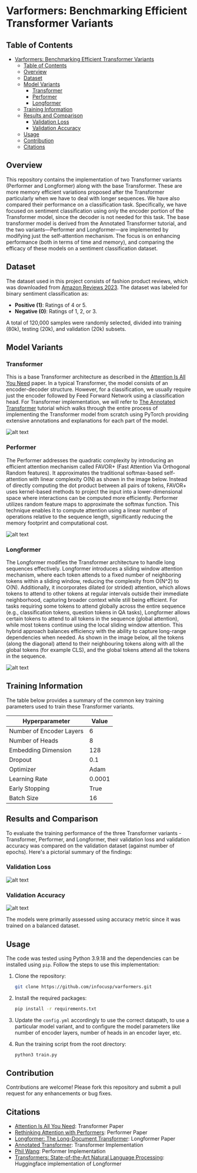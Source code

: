 # Varformers: Benchmarking Efficient Transformer Variants

## Table of Contents

- [Varformers: Benchmarking Efficient Transformer Variants](#varformers-benchmarking-efficient-transformer-variants)
  - [Table of Contents](#table-of-contents)
  - [Overview](#overview)
  - [Dataset](#dataset)
  - [Model Variants](#model-variants)
    - [Transformer](#transformer)
    - [Performer](#performer)
    - [Longformer](#longformer)
  - [Training Information](#training-information)
  - [Results and Comparison](#results-and-comparison)
    - [Validation Loss](#validation-loss)
    - [Validation Accuracy](#validation-accuracy)
  - [Usage](#usage)
  - [Contribution](#contribution)
  - [Citations](#citations)

## Overview

This repository contains the implementation of two Transformer variants (Performer and Longformer) along with the base Transformer. These are more memory efficient variations proposed after the Transformer particularly when we have to deal with longer sequences. We have also compared their performance on a classification task. Specifically, we have focused on sentiment classification using only the encoder portion of the Transformer model, since the decoder is not needed for this task. The base transformer model is derived from the Annotated Transformer tutorial, and the two variants—Performer and Longformer—are implemented by modifying just the self-attention mechanism. The focus is on enhancing performance (both in terms of time and memory), and comparing the efficacy of these models on a sentiment classification dataset.

## Dataset

The dataset used in this project consists of fashion product reviews, which was downloaded from [Amazon Reviews 2023](https://amazon-reviews-2023.github.io/). The dataset was labeled for binary sentiment classification as:
- **Positive (1)**: Ratings of 4 or 5.
- **Negative (0)**: Ratings of 1, 2, or 3.

A total of 120,000 samples were randomly selected, divided into training (80k), testing (20k), and validation (20k) subsets.

## Model Variants

### Transformer
This is a base Transformer architecture as described in the [Attention Is All You Need](https://arxiv.org/pdf/1706.03762) paper. In a typical Transformer, the model consists of an encoder-decoder structure. However, for a classification, we usually require just the encoder followed by Feed Forward Network using a classification head. For Transformer implementation, we will refer to [The Annotated Transformer](https://nlp.seas.harvard.edu/annotated-transformer/) tutorial which walks through the entire process of implementing the Transformer model from scratch using PyTorch providing extensive annotations and explanations for each part of the model.


![alt text](images/Transformer.png)


### Performer
The Performer addresses the quadratic complexity by introducing an efficient attention mechanism called FAVOR+ (Fast Attention Via Orthogonal Random features). It approximates the traditional softmax-based self-attention with linear complexity O(N) as shown in the image below. Instead of directly computing the dot product between all pairs of tokens, FAVOR+ uses kernel-based methods to project the input into a lower-dimensional space where interactions can be computed more efficiently. Performer utilizes random feature maps to approximate the softmax function. This technique enables it to compute attention using a linear number of operations relative to the sequence length, significantly reducing the memory footprint and computational cost.

![alt text](images/performer.jpg)

### Longformer
The Longformer modifies the Transformer architecture to handle long sequences effectively. Longformer introduces a sliding window attention mechanism, where each token attends to a fixed number of neighboring tokens within a sliding window, reducing the complexity from O(N^2) to O(N). Additionally, it incorporates dilated (or strided) attention, which allows tokens to attend to other tokens at regular intervals outside their immediate neighborhood, capturing broader context while still being efficient. For tasks requiring some tokens to attend globally across the entire sequence (e.g., classification tokens, question tokens in QA tasks), Longformer allows certain tokens to attend to all tokens in the sequence (global attention), while most tokens continue using the local sliding window attention. This hybrid approach balances efficiency with the ability to capture long-range dependencies when needed. As shown in the image below, all the tokens (along the diagonal) attend to their neighbouring tokens along with all the global tokens (for example CLS), and the global tokens attend all the tokens in the sequence. 

![alt text](images/longformer.jpg)

## Training Information

The table below provides a summary of the common key training parameters used to train these Transformer variants.

| Hyperparameter           | Value      |
|--------------------------|------------|
| Number of Encoder Layers | 6          |
| Number of Heads          | 8          |
| Embedding Dimension      | 128        |
| Dropout                  | 0.1        |
| Optimizer                | Adam       |
| Learning Rate            | 0.0001     |
| Early Stopping           | True       |
| Batch Size               | 16         |

## Results and Comparison

To evaluate the training performance of the three Transformer variants - Transformer, Performer, and Longformer, their validation loss and validation accuracy was compared on the validation dataset (against number of epochs). Here's a pictorial summary of the findings:

### Validation Loss
![alt text](images/val_loss.jpeg)

### Validation Accuracy
![alt text](images/val_acc.jpeg)

The models were primarily assessed using accuracy metric since it was trained on a balanced dataset. 

## Usage

The code was tested using Python 3.9.18 and the dependencies can be installed using `pip`. Follow the steps to use this implementation:

1. Clone the repository:
   ```bash
   git clone https://github.com/infocusp/varformers.git
   ```
2. Install the required packages:
   ```bash
   pip install -r requirements.txt
   ```
3. Update the `config.yml` accordingly to use the correct datapath, to use a particular model variant, and to configure the model parameters like number of encoder layers, number of heads in an encoder layer, etc.
   
4. Run the training script from the root directory:
   ```bash
   python3 train.py
   ```


## Contribution

Contributions are welcome! Please fork this repository and submit a pull request for any enhancements or bug fixes.

## Citations

- [Attention Is All You Need](https://arxiv.org/abs/1706.03762): Transformer Paper
- [Rethinking Attention with Performers](https://arxiv.org/abs/2009.14794): Performer Paper
- [Longformer: The Long-Document Transformer](https://arxiv.org/abs/2004.05150): Longformer Paper
- [Annotated Transformer](https://nlp.seas.harvard.edu/annotated-transformer/): Transformer Implementation
- [Phil Wang](https://github.com/lucidrains/performer-pytorch): Performer Implementation
- [Transformers: State-of-the-Art Natural Language Processing](https://aclanthology.org/2020.emnlp-demos.6): Huggingface implementation of Longformer


